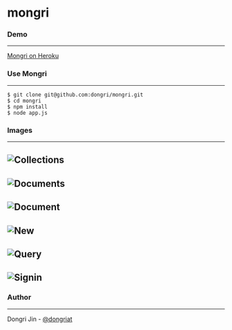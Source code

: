 mongri
=========

### Demo
------
[Mongri on Heroku](http://mongri.herokuapp.com)

### Use Mongri
------
```
$ git clone git@github.com:dongri/mongri.git
$ cd mongri
$ npm install
$ node app.js
```

### Images
------
![Collections](https://raw.github.com/dongri/mongri/master/public/images/demo/collections.png?cache)
------
![Documents](https://raw.github.com/dongri/mongri/master/public/images/demo/documents.png?cache)
------
![Document](https://raw.github.com/dongri/mongri/master/public/images/demo/document.png?cache)
------
![New](https://raw.github.com/dongri/mongri/master/public/images/demo/new.png?cache)
------
![Query](https://raw.github.com/dongri/mongri/master/public/images/demo/query.png?cache)
------
![Signin](https://raw.github.com/dongri/mongri/master/public/images/demo/signin.png?cache)
------

### Author
------
Dongri Jin - [@dongriat](http://twitter.com/dongriat)
